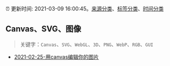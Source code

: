 :alarm_clock: 更新时间: 2021-03-09 16:00:45。[来源分类](../README.md)、[标签分类](../TAGS.md)、[时间分类](../TIMELINE.md)

## Canvas、SVG、图像


> 关键字：`Canvas`、`SVG`、`WebGL`、`3D`、`PNG`、`WebP`、`RGB`、`GUI`



- [2021-02-25-用canvas编辑你的图片](https://www.ershicimi.com/p/b77d97409c8f667fe53026482ce85bed) 